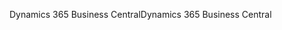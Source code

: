 <span data-ttu-id="9f35d-101">Dynamics 365 Business Central</span><span class="sxs-lookup"><span data-stu-id="9f35d-101">Dynamics 365 Business Central</span></span>
